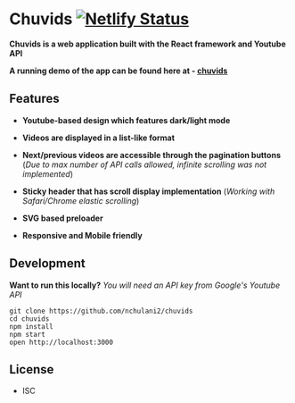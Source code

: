 # Chuvids [![Netlify Status](https://api.netlify.com/api/v1/badges/a6d95606-aacf-4a52-ad68-cdd9604b6059/deploy-status)](https://app.netlify.com/sites/chuvids/deploys)

**Chuvids is a web application built with the React framework and Youtube API**

**A running demo of the app can be found here at - [chuvids](https://chuvids.netlify.com/)**

## Features

- **Youtube-based design which features dark/light mode**

- **Videos are displayed in a list-like format**

- **Next/previous videos are accessible through the pagination buttons** (_Due to max number of API calls allowed, infinite scrolling was not implemented_)

- **Sticky header that has scroll display implementation** (_Working with Safari/Chrome elastic scrolling_)

- **SVG based preloader**

- **Responsive and Mobile friendly**

## Development

**Want to run this locally?**
_You will need an API key from Google's Youtube API_

```
git clone https://github.com/nchulani2/chuvids
cd chuvids
npm install
npm start
open http://localhost:3000
```

## License

- ISC
